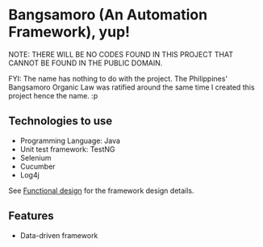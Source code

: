 # Bangsamoro (An Automation Framework), yup!

NOTE: THERE WILL BE NO CODES FOUND IN THIS PROJECT THAT CANNOT BE FOUND IN THE PUBLIC DOMAIN. 

FYI: The name has nothing to do with the project. The Philippines' Bangsamoro Organic Law was ratified around the same time I created this project hence the name. :p

## Technologies to use

- Programming Language: Java
- Unit test framework: TestNG
- Selenium
- Cucumber
- Log4j

See [Functional design](src/main/resources/docs/DESIGN.md) for the framework design details.

## Features

- Data-driven framework


